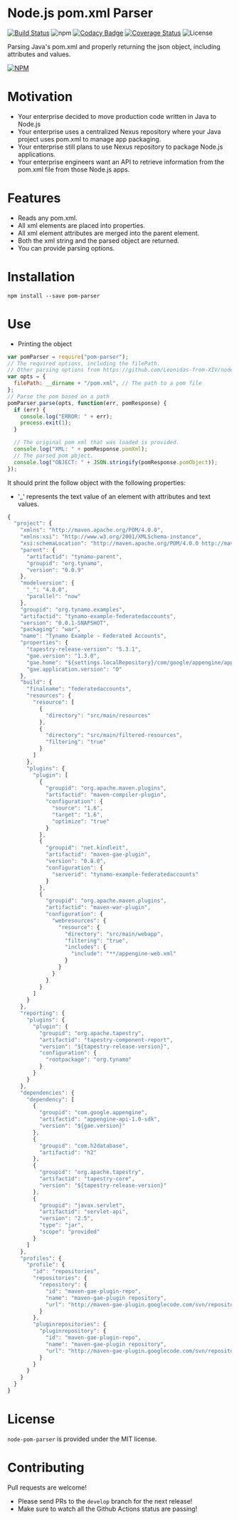 # Node.js pom.xml Parser

[![Build Status](https://travis-ci.org/intuit/node-pom-parser.svg)](https://travis-ci.org/intuit/node-pom-parser) 
![npm](https://img.shields.io/npm/v/node-pom-parser)
[![Codacy Badge](https://api.codacy.com/project/badge/Grade/d2906fe328124c138cd1e2de472d9245)](https://www.codacy.com/manual/marcellodesales/node-pom-parser?utm_source=github.com&amp;utm_medium=referral&amp;utm_content=intuit/node-pom-parser/&amp;utm_campaign=Badge_Grade) 
[![Coverage Status](https://coveralls.io/repos/intuit/node-pom-parser/badge.svg?branch=master&service=github)](https://coveralls.io/github/intuit/node-pom-parser?branch=master) 
![License](https://img.shields.io/github/license/intuit/node-pom-parser)

Parsing Java's pom.xml and properly returning the json object, including attributes and values.

[![NPM](https://nodei.co/npm/pom-parser.png?downloads=true&downloadRank=true&stars=true)](https://nodei.co/npm/pom-parser/)

# Motivation

* Your enterprise decided to move production code written in Java to Node.js
* Your enterprise uses a centralized Nexus repository where your Java project uses pom.xml to manage app packaging.
* Your enterprise still plans to use Nexus repository to package Node.js applications.
* Your enterprise engineers want an API to retrieve information from the pom.xml file from those Node.js apps.

# Features

* Reads any pom.xml.
* All xml elements are placed into properties.
* All xml element attributes are merged into the parent element.
* Both the xml string and the parsed object are returned.
* You can provide parsing options.

# Installation

```
npm install --save pom-parser
```

# Use

* Printing the object

```js
var pomParser = require("pom-parser");
// The required options, including the filePath.
// Other parsing options from https://github.com/Leonidas-from-XIV/node-xml2js#options
var opts = {
  filePath: __dirname + "/pom.xml", // The path to a pom file
};
// Parse the pom based on a path
pomParser.parse(opts, function(err, pomResponse) {
  if (err) {
    console.log("ERROR: " + err);
    process.exit(1);
  }

  // The original pom xml that was loaded is provided.
  console.log("XML: " + pomResponse.pomXml);
  // The parsed pom pbject.
  console.log("OBJECT: " + JSON.stringify(pomResponse.pomObject));
});
```
It should print the follow object with the following properties:

* '_' represents the text value of an element with attributes and text values.

```js
{
  "project": {
    "xmlns": "http://maven.apache.org/POM/4.0.0",
    "xmlns:xsi": "http://www.w3.org/2001/XMLSchema-instance",
    "xsi:schemaLocation": "http://maven.apache.org/POM/4.0.0 http://maven.apache.org/maven-v4_0_0.xsd",
    "parent": {
      "artifactid": "tynamo-parent",
      "groupid": "org.tynamo",
      "version": "0.0.9"
    },
    "modelversion": {
      "_": "4.0.0",
      "parallel": "now"
    },
    "groupid": "org.tynamo.examples",
    "artifactid": "tynamo-example-federatedaccounts",
    "version": "0.0.1-SNAPSHOT",
    "packaging": "war",
    "name": "Tynamo Example - Federated Accounts",
    "properties": {
      "tapestry-release-version": "5.3.1",
      "gae.version": "1.3.0",
      "gae.home": "${settings.localRepository}/com/google/appengine/appengine-api-1.0-sdk/${gae.version}/appengine-java-sdk-${gae.version}",
      "gae.application.version": "0"
    },
    "build": {
      "finalname": "federatedaccounts",
      "resources": {
        "resource": [
          {
            "directory": "src/main/resources"
          },
          {
            "directory": "src/main/filtered-resources",
            "filtering": "true"
          }
        ]
      },
      "plugins": {
        "plugin": [
          {
            "groupid": "org.apache.maven.plugins",
            "artifactid": "maven-compiler-plugin",
            "configuration": {
              "source": "1.6",
              "target": "1.6",
              "optimize": "true"
            }
          },
          {
            "groupid": "net.kindleit",
            "artifactid": "maven-gae-plugin",
            "version": "0.8.0",
            "configuration": {
              "serverid": "tynamo-example-federatedaccounts"
            }
          },
          {
            "groupid": "org.apache.maven.plugins",
            "artifactid": "maven-war-plugin",
            "configuration": {
              "webresources": {
                "resource": {
                  "directory": "src/main/webapp",
                  "filtering": "true",
                  "includes": {
                    "include": "**/appengine-web.xml"
                  }
                }
              }
            }
          }
        ]
      }
    },
    "reporting": {
      "plugins": {
        "plugin": {
          "groupid": "org.apache.tapestry",
          "artifactid": "tapestry-component-report",
          "version": "${tapestry-release-version}",
          "configuration": {
            "rootpackage": "org.tynamo"
          }
        }
      }
    },
    "dependencies": {
      "dependency": [
        {
          "groupid": "com.google.appengine",
          "artifactid": "appengine-api-1.0-sdk",
          "version": "${gae.version}"
        },
        {
          "groupid": "com.h2database",
          "artifactid": "h2"
        },
        {
          "groupid": "org.apache.tapestry",
          "artifactid": "tapestry-core",
          "version": "${tapestry-release-version}"
        },
        {
          "groupid": "javax.servlet",
          "artifactid": "servlet-api",
          "version": "2.5",
          "type": "jar",
          "scope": "provided"
        }
      ]
    },
    "profiles": {
      "profile": {
        "id": "repositories",
        "repositories": {
          "repository": {
            "id": "maven-gae-plugin-repo",
            "name": "maven-gae-plugin repository",
            "url": "http://maven-gae-plugin.googlecode.com/svn/repository"
          }
        },
        "pluginrepositories": {
          "pluginrepository": {
            "id": "maven-gae-plugin-repo",
            "name": "maven-gae-plugin repository",
            "url": "http://maven-gae-plugin.googlecode.com/svn/repository"
          }
        }
      }
    }
  }
}
```

# License

`node-pom-parser` is provided under the MIT license.

Contributing
=======

Pull requests are welcome!

* Please send PRs to the `develop` branch for the next release!
* Make sure to watch all the Github Actions status are passing!
